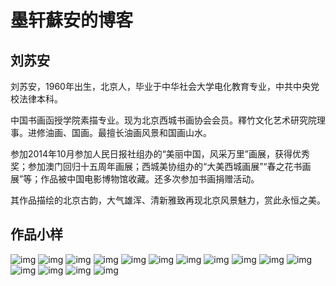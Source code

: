# 墨轩蘇安的博客

## 刘苏安

刘苏安，1960年出生，北京人，毕业于中华社会大学电化教育专业，中共中央党校法律本科。

中国书画函授学院素描专业。现为北京西城书画协会会员。釋竹文化艺术研究院理事。进修油画、国画。最擅长油画风景和国画山水。

参加2014年10月参加人民日报社组办的“美丽中国，风采万里”画展，获得优秀奖；参加澳门回归十五周年画展；西城美协组办的“大美西城画展”“春之花书画展”等；作品被中国电影博物馆收藏。还多次参加书画捐赠活动。

其作品描绘的北京古韵，大气雄浑、清新雅致再现北京风景魅力，赏此永恒之美。

## 作品小样

![img](assest/images/1.jpg)
![img](assest/images/2.jpg)
![img](assest/images/3.jpg)
![img](assest/images/4.jpg)
![img](assest/images/5.jpg)
![img](assest/images/6.jpg)
![img](assest/images/7.jpg)
![img](assest/images/8.jpg)
![img](assest/images/9.jpg)
![img](assest/images/10.jpg)
![img](assest/images/11.jpg)
![img](assest/images/12.jpg)
![img](assest/images/13.jpg)
![img](assest/images/14.jpg)
![img](assest/images/15.jpg)

